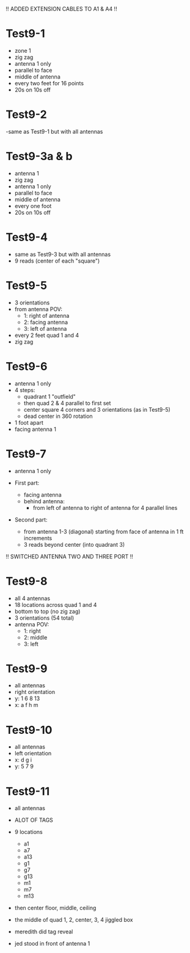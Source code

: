 !! ADDED EXTENSION CABLES TO A1 & A4 !!

# Test9-1
- zone 1
- zig zag
- antenna 1 only
- parallel to face
- middle of antenna
- every two feet for 16 points
- 20s on 10s off

# Test9-2
-same as Test9-1 but with all antennas

# Test9-3a & b 
- antenna 1
- zig zag
- antenna 1 only
- parallel to face
- middle of antenna
- every one foot
- 20s on 10s off

# Test9-4
- same as Test9-3 but with all antennas
- 9 reads (center of each "square")

# Test9-5 
- 3 orientations
- from antenna POV: 
    - 1: right of antenna
    - 2: facing antenna
    - 3: left of antenna
- every 2 feet quad 1 and 4
- zig zag

# Test9-6
- antenna 1 only
- 4 steps:
    - quadrant 1 "outfield"
    - then quad 2 & 4 parallel to first set
    - center square 4 corners and 3 orientations (as in Test9-5)
    - dead center in 360 rotation
- 1 foot apart
- facing antenna 1

# Test9-7
- antenna 1 only
- First part:
    - facing antenna
    - behind antenna:
        - from left of antenna to right of antenna for 4 parallel lines

- Second part:
    - from antenna 1-3 (diagonal) starting from face of antenna in 1 ft increments
    - 3 reads beyond center (into quadrant 3)


!! SWITCHED ANTENNA TWO AND THREE PORT !!


# Test9-8
- all 4 antennas
- 18 locations across quad 1 and 4
- bottom to top (no zig zag)
- 3 orientations (54 total)
- antenna POV:
    - 1: right 
    - 2: middle
    - 3: left

# Test9-9
 - all antennas
 - right orientation
 - y: 1 6 8 13
 - x: a f h m

 # Test9-10
 - all antennas
 - left orientation
 - x: d g i
 - y: 5 7 9

 # Test9-11
 - all antennas
 - ALOT OF TAGS
 - 9 locations
    - a1
    - a7
    - a13
    - g1
    - g7
    - g13
    - m1
    - m7
    - m13

- then center floor, middle, ceiling
- the middle of quad 1, 2, center, 3, 4 jiggled box 
- meredith did tag reveal
- jed stood in front of antenna 1
